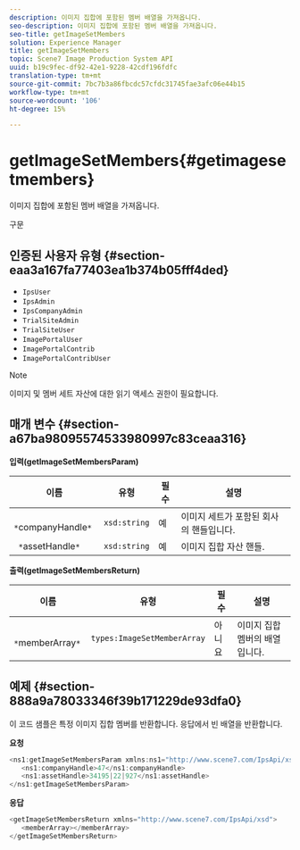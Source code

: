 ```yaml
---
description: 이미지 집합에 포함된 멤버 배열을 가져옵니다.
seo-description: 이미지 집합에 포함된 멤버 배열을 가져옵니다.
seo-title: getImageSetMembers
solution: Experience Manager
title: getImageSetMembers
topic: Scene7 Image Production System API
uuid: b19c9fec-df92-42e1-9228-42cdf196fdfc
translation-type: tm+mt
source-git-commit: 7bc7b3a86fbcdc57cfdc31745fae3afc06e44b15
workflow-type: tm+mt
source-wordcount: '106'
ht-degree: 15%

---
```



# getImageSetMembers{#getimagesetmembers}

이미지 집합에 포함된 멤버 배열을 가져옵니다.

구문

## 인증된 사용자 유형 {#section-eaa3a167fa77403ea1b374b05fff4ded}

* `IpsUser`
* `IpsAdmin`
* `IpsCompanyAdmin`
* `TrialSiteAdmin`
* `TrialSiteUser`
* `ImagePortalUser`
* `ImagePortalContrib`
* `ImagePortalContribUser`

>[!NOTE]
>
>이미지 및 멤버 세트 자산에 대한 읽기 액세스 권한이 필요합니다.

## 매개 변수 {#section-a67ba98095574533980997c83ceaa316}

**입력(getImageSetMembersParam)**

| 이름 | 유형 | 필수 | 설명 |
|---|---|---|---|
| ` *`companyHandle`*` | `xsd:string` | 예 | 이미지 세트가 포함된 회사의 핸들입니다. |
| ` *`assetHandle`*` | `xsd:string` | 예 | 이미지 집합 자산 핸들. |

**출력(getImageSetMembersReturn)**

| 이름 | 유형 | 필수 | 설명 |
|---|---|---|---|
| ` *`memberArray`*` | `types:ImageSetMemberArray` | 아니요 | 이미지 집합 멤버의 배열입니다. |

## 예제 {#section-888a9a78033346f39b171229de93dfa0}

이 코드 샘플은 특정 이미지 집합 멤버를 반환합니다. 응답에서 빈 배열을 반환합니다.

**요청**

```java
<ns1:getImageSetMembersParam xmlns:ns1="http://www.scene7.com/IpsApi/xsd">
   <ns1:companyHandle>47</ns1:companyHandle>
   <ns1:assetHandle>34195|22|927</ns1:assetHandle>
</ns1:getImageSetMembersParam>
```

**응답**

```java
<getImageSetMembersReturn xmlns="http://www.scene7.com/IpsApi/xsd">
   <memberArray></memberArray>
</getImageSetMembersReturn>
```

